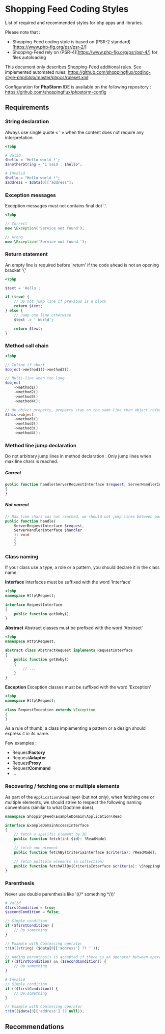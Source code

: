 # Shopping Feed Coding Styles

List of required and recommended styles for php apps and libraries.

Please note that :
- Shopping-Feed coding style is based on (PSR-2 standard)[https://www.php-fig.org/psr/psr-2/]
- Shopping-Feed rely on (PSR-4)[https://www.php-fig.org/psr/psr-4/] for files autoloading 

This document only describes Shopping-Feed additional rules. See implemented automated rules: https://github.com/shoppingflux/coding-style-php/blob/master/phpcs/ruleset.xml

Configuration for **PhpStorm** IDE is available on the following repository : https://github.com/shoppingflux/phpstorm-config

## Requirements

### String declaration

Always use single quote « ' » when the content does not require any interpretation.

```php
<?php

# Valid
$hello = 'Hello world !';
$anotherString = "I said : $hello";

# Invalid
$hello = "Hello world !";
$address = $data[0]["address"];
```

### Exception messages

Exception messages must not contains final dot '.'.

```php
<?php

// Correct
new \Exception('Service not found');

// Wrong
new \Exception('Service not found.');
```

### Return statement

An empty line is required before 'return' if the code ahead is not an opening bracket '{'

```php
<?php

$text = 'Hello';

if (true) {
    // Do not jump line if previous is a block
    return $text;
} else {
    // Jump one line otherwise
    $text .= ' World';

    return $text;
}
```

### Method call chain

```php
<?php

// Inline if short
$object->method1()->method2();

// Multi-line when too long
$object
    ->method1()
    ->method2()
    ->method3()
    ->method4();

// On object property, property stay on the same line than object reference
$this->object
    ->method1()
    ->method2()
    ->method3()
    ->method4();
```

### Method line jump declaration

Do not arbitrary jump lines in method declaration : Only jump lines when max line chars is reached.

##### Correct

```php
public function handle(ServerRequestInterface $request, ServerHandlerInterface $handler): void
{
}
```
##### Not correct

```php
// Max line chars was not reached, we should not jump lines between params
public function handle(
    ServerRequestInterface $request,
    ServerHandlerInterface $handler
    ): void
    {
    }
```

### Class naming

If your class use a type, a role or a pattern, you should declare it in the class name.

**Interface**
Interfaces must be suffixed with the word 'Interface'

```php
<?php
namespace Http\Request;
  
interface RequestInterface
{
    public function getBoby();
}
```

**Abstract**
Abstract classes must be prefixed with the word 'Abstract'

```php
<?php
namespace Http\Request;

abstract class AbstractRequest implements RequestInterface
{
    public function getBoby()
    {
        // ...
    }
}
```

**Exception**
Exception classes must be suffixed with the word 'Exception'

```php
<?php
namespace Http\Request;
  
class RequestException extends \Exception
{
}
```

As a rule of thumb, a class implementing a pattern or a design should express it in its name.

Few examples :
- Request**Factory**
- Request**Adapter**
- Request**Proxy**
- Request**Command**
- ...

### Recovering / fetching one or multiple elements

As part of the `Application\Read` layer (but not only), when fetching one or multiple elements, 
we should strive to respect the following naming conventions (similar to what Doctrine does).

```php
namespace ShoppingFeed\ExampleDomain\Application\Read

interface ExampleDomainAccessInterface
{
    // fetch a specific element by ID
    public function fetch(int $id): ?ReadModel

    // fetch one element
    public function fetchBy(CriteriaInterface $criteria): ?ReadModel;
    
    // fetch multiple elements (a collection)
    public function fetchAllBy(CriteriaInterface $criteria): \ShoppingFeed\Paginator\PaginatorAdapterInterface;
}
``` 

### Parenthesis

Never use double parenthesis like '((/* something */))'

```php
# Valid
$firstCondition = true;
$secondCondition = false;

// Simple condition
if ($firstCondition) {
    // Do something
}

// Example with Coalescing operator
trim((string) ($data[0]['address'] ?? ''));

// Adding parenthesis is accepted if there is an operator between operand
if (($firstCondition) && ($secondCondition)) {
    // Do something
}

# Invalid
// Simple condition
if (($firstCondition)) {
    // Do something
}

// Example with Coalescing operator
trim(($data[0]['address'] ?? null));
```

## Recommendations
